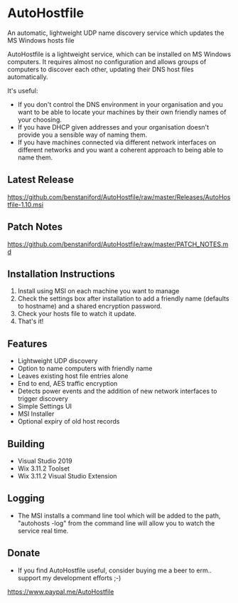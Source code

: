 # AutoHostfile

An automatic, lightweight UDP name discovery service which updates the MS Windows hosts file

AutoHostfile is a lightweight service, which can be installed on MS Windows computers. It requires almost no configuration and allows groups of computers to discover each other, updating their DNS host files automatically.

It's useful:

* If you don't control the DNS environment in your organisation and you want to be able to locate your machines by their own friendly names of your choosing.
* If you have DHCP given addresses and your organisation doesn't provide you a sensible way of naming them.
* If you have machines connected via different network interfaces on different networks and you want a coherent approach to being able to name them.

## Latest Release

https://github.com/benstaniford/AutoHostfile/raw/master/Releases/AutoHostfile-1.10.msi

## Patch Notes

https://github.com/benstaniford/AutoHostfile/raw/master/PATCH_NOTES.md

## Installation Instructions

1. Install using MSI on each machine you want to manage
2. Check the settings box after installation to add a friendly name (defaults to hostname) and a shared encryption password.
3. Check your hosts file to watch it update.
4. That's it!

## Features

* Lightweight UDP discovery
* Option to name computers with friendly name
* Leaves existing host file entries alone
* End to end, AES traffic encryption
* Detects power events and the addition of new network interfaces to trigger discovery
* Simple Settings UI
* MSI Installer
* Optional expiry of old host records

## Building

* Visual Studio 2019
* Wix 3.11.2 Toolset
* Wix 3.11.2 Visual Studio Extension

## Logging

* The MSI installs a command line tool which will be added to the path, "autohosts -log" from the command line will allow you to watch the service real time.

## Donate

* If you find AutoHostfile useful, consider buying me a beer to erm.. support my development efforts ;-)

https://www.paypal.me/AutoHostfile
